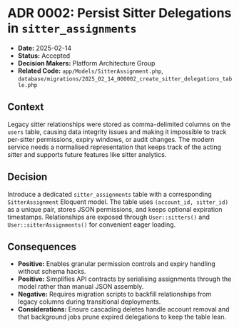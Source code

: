 # ADR 0002: Persist Sitter Delegations in `sitter_assignments`

- **Date:** 2025-02-14
- **Status:** Accepted
- **Decision Makers:** Platform Architecture Group
- **Related Code:** `app/Models/SitterAssignment.php`, `database/migrations/2025_02_14_000002_create_sitter_delegations_table.php`

## Context

Legacy sitter relationships were stored as comma-delimited columns on the `users` table, causing data integrity issues and making it impossible to track per-sitter permissions, expiry windows, or audit changes. The modern service needs a normalised representation that keeps track of the acting sitter and supports future features like sitter analytics.

## Decision

Introduce a dedicated `sitter_assignments` table with a corresponding `SitterAssignment` Eloquent model. The table uses `(account_id, sitter_id)` as a unique pair, stores JSON permissions, and keeps optional expiration timestamps. Relationships are exposed through `User::sitters()` and `User::sitterAssignments()` for convenient eager loading.

## Consequences

- **Positive:** Enables granular permission controls and expiry handling without schema hacks.
- **Positive:** Simplifies API contracts by serialising assignments through the model rather than manual JSON assembly.
- **Negative:** Requires migration scripts to backfill relationships from legacy columns during transitional deployments.
- **Considerations:** Ensure cascading deletes handle account removal and that background jobs prune expired delegations to keep the table lean.
